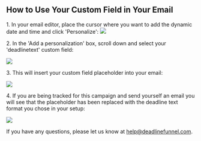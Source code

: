 ## How to Use Your Custom Field in Your Email

1\. In your email editor, place the cursor where you want to add the dynamic date and time and click 'Personalize': 
![](https://s3.amazonaws.com/helpscout.net/docs/assets/53974d6ce4b0c76107b109d1/images/5841d820c6979106d3739aa0/file-fGEv0cW7O5.png)

2\. In the 'Add a personalization' box, scroll down and select your 'deadlinetext' custom field: 

![](https://s3.amazonaws.com/helpscout.net/docs/assets/53974d6ce4b0c76107b109d1/images/5841d872c6979106d3739aa7/file-xWezsJ06DM.png)

3\. This will insert your custom field placeholder into your email: 

![](https://s3.amazonaws.com/helpscout.net/docs/assets/53974d6ce4b0c76107b109d1/images/5841dd26c6979106d3739ad9/file-ZGRuhWD3Lm.png)

4\. If you are being tracked for this campaign and send yourself an email you will see that the placeholder has been replaced with the deadline text format you chose in your setup: 

![](https://s3.amazonaws.com/helpscout.net/docs/assets/53974d6ce4b0c76107b109d1/images/5841debc9033600698175fdc/file-WCXdQYf4Gq.png)

If you have any questions, please let us know at
[help@deadlinefunnel.com](mailto:mailto:help@deadlinefunnel.com).

